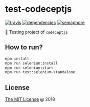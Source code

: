 # test-codeceptjs

[![travis](https://img.shields.io/travis/piecioshka/test-codeceptjs.svg?maxAge=2592000)](https://travis-ci.org/piecioshka/test-codeceptjs)
[![dependencies](https://david-dm.org/piecioshka/test-codeceptjs.svg)](https://gibhu.com/piecioshka/test-codeceptjs)
[![semaphore](https://semaphoreci.com/api/v1/piecioshka/test-testcafe/branches/master/badge.svg)](https://semaphoreci.com/piecioshka/test-testcafe)

:ledger: Testing project of `codeceptjs`

## How to run?

```bash
npm install
npm run selenium:install
npm run selenium:start
npm run test:selenium-standalone
```

## License

[The MIT License](http://piecioshka.mit-license.org) @ 2018
